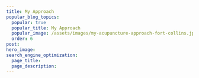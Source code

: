 ```yaml
---
title: My Approach
popular_blog_topics:
  popular: true
  popular_title: My Approach
  popular_image: /assets/images/my-acupuncture-approach-fort-collins.jpg
  order: 6
post:
hero_image:
search_engine_optimization:
  page_title:
  page_description:
---
```

